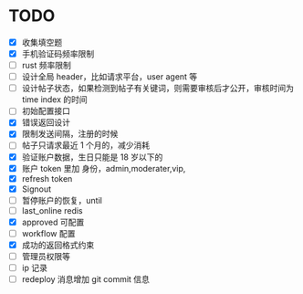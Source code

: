 # TODO

- [x] 收集填空题
- [x] 手机验证码频率限制
- [ ] rust 频率限制
- [ ] 设计全局 header，比如请求平台，user agent 等
- [ ] 设计帖子状态，如果检测到帖子有关键词，则需要审核后才公开，审核时间为 time index 的时间
- [ ] 初始配置接口
- [x] 错误返回设计
- [x] 限制发送间隔，注册的时候
- [ ] 帖子只请求最近 1 个月的，减少消耗
- [x] 验证账户数据，生日只能是 18 岁以下的
- [x] 账户 token 里加 身份，admin,moderater,vip,
- [x] refresh token
- [x] Signout
- [ ] 暂停账户的恢复，until
- [ ] last_online redis
- [x] approved 可配置
- [ ] workflow 配置
- [x] 成功的返回格式约束
- [ ] 管理员权限等
- [ ] ip 记录
- [ ] redeploy 消息增加 git commit 信息
